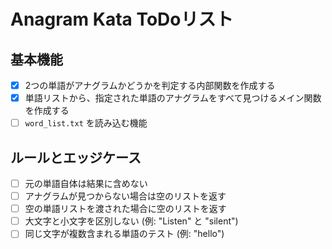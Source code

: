 # Anagram Kata ToDoリスト

## 基本機能
- [x] 2つの単語がアナグラムかどうかを判定する内部関数を作成する
- [x] 単語リストから、指定された単語のアナグラムをすべて見つけるメイン関数を作成する
- [ ] `word_list.txt` を読み込む機能

## ルールとエッジケース
- [ ] 元の単語自体は結果に含めない
- [ ] アナグラムが見つからない場合は空のリストを返す
- [ ] 空の単語リストを渡された場合に空のリストを返す
- [ ] 大文字と小文字を区別しない (例: "Listen" と "silent")
- [ ] 同じ文字が複数含まれる単語のテスト (例: "hello")

